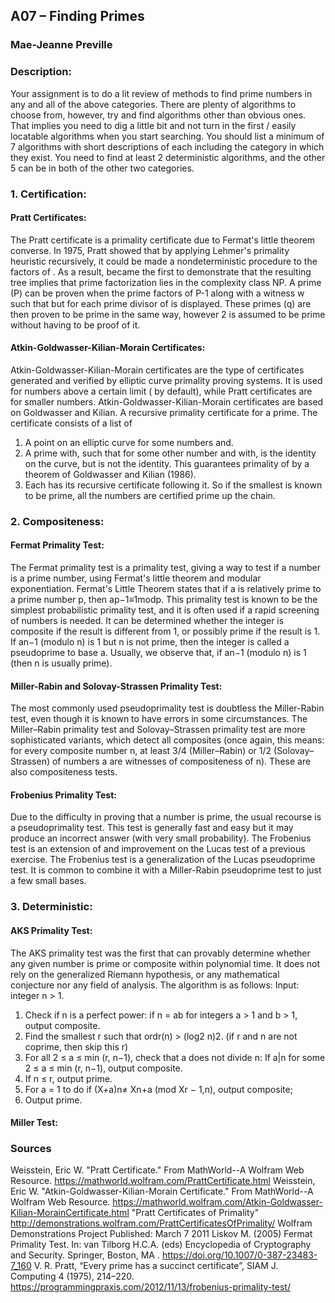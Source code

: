   ## A07 – Finding Primes
### Mae-Jeanne Preville 
### Description:
Your assignment is to do a lit review of methods to find prime numbers in any and all of the above categories. There are plenty of algorithms to choose from, however, try and find algorithms other than obvious ones. That implies you need to dig a little bit and not turn in the first / easily locatable algorithms when you start searching. You should list a minimum of 7 algorithms with short descriptions of each including the category in which they exist. You need to find at least 2 deterministic algorithms, and the other 5 can be in both of the other two categories.


### 1. Certification:
#### Pratt Certificates:
The Pratt certificate is a primality certificate due to Fermat's little theorem converse. In 1975, Pratt showed that by applying Lehmer's primality heuristic recursively, it could be made a nondeterministic procedure to the factors of  . As a result, became the first to demonstrate that the resulting tree implies that prime factorization lies in the complexity class NP.
A prime (P) can be proven when the prime factors of P-1 along with a witness w such that   but   for each prime divisor   of   is displayed. These primes (q) are then proven to be prime in the same way, however 2 is assumed to be prime without having to be proof of it.

#### Atkin-Goldwasser-Kilian-Morain Certificates:
Atkin-Goldwasser-Kilian-Morain certificates are the type of certificates generated and verified by elliptic curve primality proving systems. It is used for numbers above a certain limit (  by default), while Pratt certificates are for smaller numbers. Atkin-Goldwasser-Kilian-Morain certificates are based on Goldwasser and Kilian.
A recursive primality certificate for a prime. The certificate consists of a list of
1. A point on an elliptic curve for some numbers and.
2. A prime with, such that for some other number  and with, is the identity on the curve, but   is not the identity. This guarantees primality of   by a theorem of Goldwasser and Kilian (1986).
3. Each   has its recursive certificate following it. So if the smallest   is known to be prime, all the numbers are certified prime up the chain.

### 2. Compositeness:
#### Fermat Primality Test:
The Fermat primality test is a primality test, giving a way to test if a number is a prime number, using Fermat's little theorem and modular exponentiation.
Fermat's Little Theorem states that if a is relatively prime to a prime number p, then ap−1≡1modp.
This primality test is known to be the simplest probabilistic primality test, and it is often used if a rapid screening of numbers is needed.
It can be determined whether the integer is composite if the result is different from 1, or possibly prime if the result is 1. If an−1 (modulo n) is 1 but n is not prime, then the integer is called a pseudoprime to base a. Usually, we observe that, if an−1 (modulo n) is 1 (then n is usually prime).

#### Miller-Rabin and Solovay-Strassen Primality Test:
The most commonly used pseudoprimality test is doubtless the Miller-Rabin test, even though it is known to have errors in some circumstances. 
The Miller–Rabin primality test and Solovay–Strassen primality test are more sophisticated variants, which detect all composites (once again, this means: for every composite number n, at least 3/4 (Miller–Rabin) or 1/2 (Solovay–Strassen) of numbers a are witnesses of compositeness of n). These are also compositeness tests.

#### Frobenius Primality Test:
Due to the difficulty in proving that a number is prime, the usual recourse is a pseudoprimality test. This test is generally fast and easy but it may produce an incorrect answer (with very small probability). The Frobenius test is an extension of and improvement on the Lucas test of a previous exercise. The Frobenius test is a generalization of the Lucas pseudoprime test. It is common to combine it with a Miller-Rabin pseudoprime test to just a few small bases.

### 3. Deterministic:
#### AKS Primality Test:
The AKS primality test was the first that can provably determine whether any given number is prime or composite within polynomial time. It does not rely on the generalized Riemann hypothesis, or any mathematical conjecture nor any field of analysis.
The algorithm is as follows: 
Input: integer n > 1.
1.	Check if n is a perfect power: if n = ab for integers a > 1 and b > 1, output composite.
2.	Find the smallest r such that ordr(n) > (log2 n)2. (if r and n are not coprime, then skip this r)
3.	For all 2 ≤ a ≤ min (r, n−1), check that a does not divide n: If a|n for some 2 ≤ a ≤ min (r, n−1), output composite.
4.	If n ≤ r, output prime.
5.	For a = 1 to   do
if (X+a)n≠ Xn+a (mod Xr − 1,n), output composite;
6.	Output prime.

#### Miller Test:

### Sources
Weisstein, Eric W. "Pratt Certificate." From MathWorld--A Wolfram Web Resource. https://mathworld.wolfram.com/PrattCertificate.html
Weisstein, Eric W. "Atkin-Goldwasser-Kilian-Morain Certificate." From MathWorld--A Wolfram Web Resource. https://mathworld.wolfram.com/Atkin-Goldwasser-Kilian-MorainCertificate.html
"Pratt Certificates of Primality"
http://demonstrations.wolfram.com/PrattCertificatesOfPrimality/
Wolfram Demonstrations Project
Published: March 7 2011
Liskov M. (2005) Fermat Primality Test. In: van Tilborg H.C.A. (eds) Encyclopedia of Cryptography and Security. Springer, Boston, MA . https://doi.org/10.1007/0-387-23483-7_160
V. R. Pratt, “Every prime has a succinct certificate”, SIAM J. Computing 4 (1975), 214–220.
https://programmingpraxis.com/2012/11/13/frobenius-primality-test/




